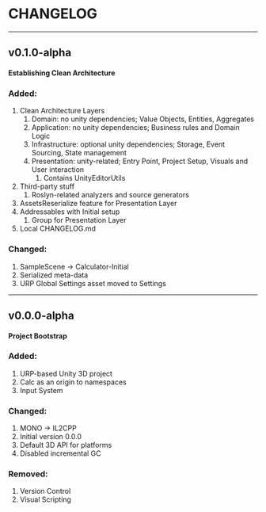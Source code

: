 # CHANGELOG

---

## v0.1.0-alpha
#### Establishing Clean Architecture

### Added:
1. Clean Architecture Layers
   1. Domain: no unity dependencies; Value Objects, Entities, Aggregates
   2. Application: no unity dependencies; Business rules and Domain Logic
   3. Infrastructure: optional unity dependencies; Storage, Event Sourcing, State management
   4. Presentation: unity-related; Entry Point, Project Setup, Visuals and User interaction
      1. Contains UnityEditorUtils
2. Third-party stuff
   1. Roslyn-related analyzers and source generators
3. AssetsReserialize feature for Presentation Layer
4. Addressables with Initial setup
   1. Group for Presentation Layer
5. Local CHANGELOG.md
### Changed:
1. SampleScene -> Calculator-Initial
2. Serialized meta-data
3. URP Global Settings asset moved to Settings

---

## v0.0.0-alpha
#### Project Bootstrap

### Added:
1. URP-based Unity 3D project
2. Calc as an origin to namespaces
3. Input System
### Changed:
1. MONO -> IL2CPP
2. Initial version 0.0.0
3. Default 3D API for platforms
4. Disabled incremental GC
### Removed:
1. Version Control
2. Visual Scripting
